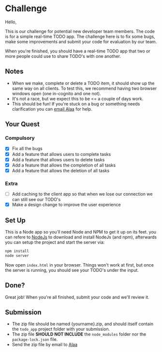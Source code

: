 # Challenge
Hello,

This is our challenge for potential new developer team members. The code is for a simple real-time TODO app. The challenge here is to fix some bugs, make some improvements and submit your code for evaluation by our team.

When you're finished, you should have a real-time TODO app that two or more people could use to share TODO's with one another. 

## Notes
- When we make, complete or delete a TODO item, it should show up the same way on all clients. To test this, we recommend having two browser windows open (one in-cognito and one not).
- It's not a race, but we expect this to be <= a couple of days work.
- This should be fun! If you're stuck on a bug or something needs clarification you can [email Alaa](mailto:a.jarad@lit-co.net?subject=TODO%20App%20JS%20Challenge%20Clarification) for help.

##  Your Quest

### Compulsory
- [X] Fix all the bugs
- [X] Add a feature that allows users to complete tasks
- [X] Add a feature that allows users to delete tasks
- [X] Add a feature that allows the completion of all tasks
- [X] Add a feature that allows the deletion of all tasks

### Extra
- [ ] Add caching to the client app so that when we lose our connection we can still see our TODO's
- [X] Make a design change to improve the user experience

## Set Up
This is a Node app so you'll need Node and NPM to get it up on its feet. you can refere to [NodeJs](https://nodejs.org/en/download/) to download and install NodeJs (and npm), afterwards you can setup the project and start the server via:

```sh
npm install
node server
```

Now open `index.html` in your browser. Things won't work at first, but once the server is running, you should see your TODO's under the input.

## Done?
Great job! When you're all finished, submit your code and we'll review it.

## Submission
- The zip file should be named {yourname}.zip, and should itself contain the `todo_app` project folder with your submission.
- The zip file **SHOULD NOT INCLUDE** the `node_modules` folder nor the `package-lock.json` file.
- Send the zip file by email to [Alaa](mailto:a.jarad@lit-co.net?subject=TODO%20App%20JS%20Challenge%20Submission)

